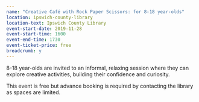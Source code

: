 ```yaml
---
name: "Creative Café with Rock Paper Scissors: for 8-18 year-olds"
location: ipswich-county-library
location-text: Ipswich County Library
event-start-date: 2019-11-28
event-start-time: 1600
event-end-time: 1730
event-ticket-price: free
breadcrumb: y
---
```


8-18 year-olds are invited to an informal, relaxing session where they can explore creative activities, building their confidence and curiosity.

This event is free but advance booking is required by contacting the library as spaces are limited.
